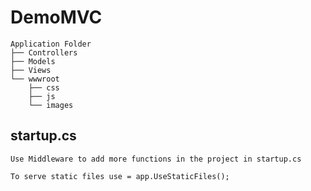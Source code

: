 # DemoMVC

```
Application Folder
├── Controllers
├── Models
├── Views
└── wwwroot
    ├── css
    ├── js
    └── images
```

## startup.cs
```
Use Middleware to add more functions in the project in startup.cs

To serve static files use = app.UseStaticFiles();
```